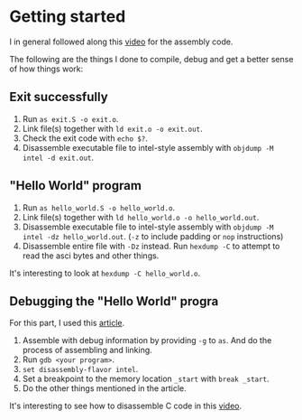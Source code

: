 # Getting started

I in general followed along this [video](https://www.youtube.com/watch?v=6S5KRJv-7RU) for the assembly code.

The following are the things I done to compile, debug and get a better sense of how things work:

## Exit successfully

1. Run `as exit.S -o exit.o`.
2. Link file(s) together with `ld exit.o -o exit.out`.
3. Check the exit code with `echo $?`.
4. Disassemble executable file to intel-style assembly with `objdump -M intel -d exit.out`.

## "Hello World" program

1. Run `as hello_world.S -o hello_world.o`.
2. Link file(s) together with `ld hello_world.o -o hello_world.out`.
3. Disassemble executable file to intel-style assembly with `objdump -M intel -dz hello_world.out`.
   (`-z` to include padding or `nop` instructions)
4. Disassemble entire file with `-Dz` instead. Run `hexdump -C` to attempt to read the asci bytes and other things.

It's interesting to look at `hexdump -C hello_world.o`.

## Debugging the "Hello World" progra

For this part, I used this [article](https://www.cs.swarthmore.edu/~newhall/cs31/resources/ia32_gdb.php).

1. Assemble with debug information by providing `-g` to `as`. And do the process of assembling and linking.
2. Run `gdb <your program>`.
3. `set disassembly-flavor intel`.
4. Set a breakpoint to the memory location `_start` with `break _start`.
5. Do the other things mentioned in the article.

It's interesting to see how to disassemble C code in this [video](https://www.youtube.com/watch?v=Dq8l1_-QgAc).
